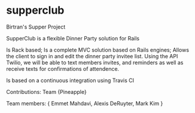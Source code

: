 # supperclub
Birtran's Supper Project

SupperClub is a flexible Dinner Party solution for Rails 

Is Rack based;
Is a complete MVC solution based on Rails engines;
Allows the client to sign in and edit the dinner party invitee list.
Using the API Twilio, we will be able to text members invites, and reminders as well as receive texts for confirmations of attendence. 

Is based on a continuous integration using Travis CI

Contributions:
Team {Pineapple}

Team members: {
  Emmet Mahdavi,
  Alexis DeRuyter,
  Mark Kim
  }
  

